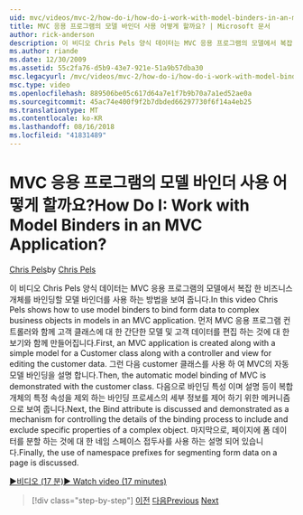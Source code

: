```yaml
---
uid: mvc/videos/mvc-2/how-do-i/how-do-i-work-with-model-binders-in-an-mvc-application
title: MVC 응용 프로그램의 모델 바인더 사용 어떻게 할까요? | Microsoft 문서
author: rick-anderson
description: 이 비디오 Chris Pels 양식 데이터는 MVC 응용 프로그램의 모델에서 복잡 한 비즈니스 개체를 바인딩할 모델 바인더를 사용 하는 방법을 보여 줍니다. 첫 번째는 MVC applicat...
ms.author: riande
ms.date: 12/30/2009
ms.assetid: 55c2fa76-d5b9-43e7-921e-51a9b57dba30
msc.legacyurl: /mvc/videos/mvc-2/how-do-i/how-do-i-work-with-model-binders-in-an-mvc-application
msc.type: video
ms.openlocfilehash: 889506be05c617d64a7e1f7b9b70a7a1ed52ae0a
ms.sourcegitcommit: 45ac74e400f9f2b7dbded66297730f6f14a4eb25
ms.translationtype: MT
ms.contentlocale: ko-KR
ms.lasthandoff: 08/16/2018
ms.locfileid: "41831489"
---
```

<a name="how-do-i-work-with-model-binders-in-an-mvc-application"></a><span data-ttu-id="fcffe-105">MVC 응용 프로그램의 모델 바인더 사용 어떻게 할까요?</span><span class="sxs-lookup"><span data-stu-id="fcffe-105">How Do I: Work with Model Binders in an MVC Application?</span></span>
====================
<span data-ttu-id="fcffe-106">[Chris Pels](https://twitter.com/chrispels)</span><span class="sxs-lookup"><span data-stu-id="fcffe-106">by [Chris Pels](https://twitter.com/chrispels)</span></span>

<span data-ttu-id="fcffe-107">이 비디오 Chris Pels 양식 데이터는 MVC 응용 프로그램의 모델에서 복잡 한 비즈니스 개체를 바인딩할 모델 바인더를 사용 하는 방법을 보여 줍니다.</span><span class="sxs-lookup"><span data-stu-id="fcffe-107">In this video Chris Pels shows how to use model binders to bind form data to complex business objects in models in an MVC application.</span></span> <span data-ttu-id="fcffe-108">먼저 MVC 응용 프로그램 컨트롤러와 함께 고객 클래스에 대 한 간단한 모델 및 고객 데이터를 편집 하는 것에 대 한 보기와 함께 만들어집니다.</span><span class="sxs-lookup"><span data-stu-id="fcffe-108">First, an MVC application is created along with a simple model for a Customer class along with a controller and view for editing the customer data.</span></span> <span data-ttu-id="fcffe-109">그런 다음 customer 클래스를 사용 하 여 MVC의 자동 모델 바인딩을 설명 합니다.</span><span class="sxs-lookup"><span data-stu-id="fcffe-109">Then, the automatic model binding of MVC is demonstrated with the customer class.</span></span> <span data-ttu-id="fcffe-110">다음으로 바인딩 특성 이며 설명 등이 복합 개체의 특정 속성을 제외 하는 바인딩 프로세스의 세부 정보를 제어 하기 위한 메커니즘으로 보여 줍니다.</span><span class="sxs-lookup"><span data-stu-id="fcffe-110">Next, the Bind attribute is discussed and demonstrated as a mechanism for controlling the details of the binding process to include and exclude specific properties of a complex object.</span></span> <span data-ttu-id="fcffe-111">마지막으로, 페이지에 폼 데이터를 분할 하는 것에 대 한 네임 스페이스 접두사를 사용 하는 설명 되어 있습니다.</span><span class="sxs-lookup"><span data-stu-id="fcffe-111">Finally, the use of namespace prefixes for segmenting form data on a page is discussed.</span></span>

[<span data-ttu-id="fcffe-112">&#9654;비디오 (17 분)</span><span class="sxs-lookup"><span data-stu-id="fcffe-112">&#9654; Watch video (17 minutes)</span></span>](https://channel9.msdn.com/Blogs/ASP-NET-Site-Videos/how-do-i-work-with-model-binders-in-an-mvc-application)

> [!div class="step-by-step"]
> <span data-ttu-id="fcffe-113">[이전](how-do-i-create-a-custom-html-helper-for-an-mvc-application.md)
> [다음](how-do-i-use-httpverbs-attributes-in-an-mvc-application.md)</span><span class="sxs-lookup"><span data-stu-id="fcffe-113">[Previous](how-do-i-create-a-custom-html-helper-for-an-mvc-application.md)
[Next](how-do-i-use-httpverbs-attributes-in-an-mvc-application.md)</span></span>

